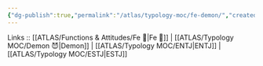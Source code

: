 ```yaml
---
{"dg-publish":true,"permalink":"/atlas/typology-moc/fe-demon/","created":"2023-01-05T12:06:16.127+01:00","updated":"2023-02-27T19:46:42.306+01:00"}
---
```


Links :: [[ATLAS/Functions & Attitudes/Fe 💉\|Fe 💉]] | [[ATLAS/Typology MOC/Demon 😈\|Demon]] | [[ATLAS/Typology MOC/ENTJ\|ENTJ]] | [[ATLAS/Typology MOC/ESTJ\|ESTJ]]
